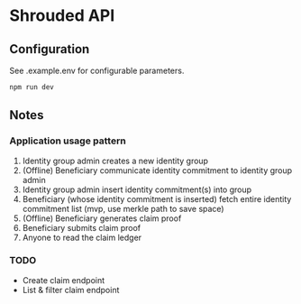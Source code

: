 # Shrouded API

## Configuration

See .example.env for configurable parameters.

```sh
npm run dev
```

## Notes

### Application usage pattern

1. Identity group admin creates a new identity group
1. (Offline) Beneficiary communicate identity commitment to identity group admin
1. Identity group admin insert identity commitment(s) into group
1. Beneficiary (whose identity commitment is inserted) fetch entire identity commitment list (mvp, use merkle path to save space)
1. (Offline) Beneficiary generates claim proof
1. Beneficiary submits claim proof
1. Anyone to read the claim ledger

### TODO

- Create claim endpoint
- List & filter claim endpoint